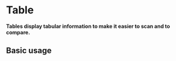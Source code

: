 # Table

**Tables display tabular information to make it easier to scan and to compare.**

## Basic usage

<demo-block component="table" partial="default"></demo-block>
